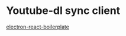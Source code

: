 # Youtube-dl sync client

[electron-react-boilerplate](https://github.com/electron-react-boilerplate/electron-react-boilerplate)
